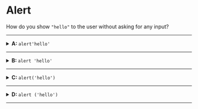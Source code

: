 # Alert

How do you show `"hello"` to the user without asking for any input?

---

<details>
<summary><strong>A: </strong> <code>alert'hello'</code></summary>
<br>

✖ Nope.

In JavaScript, the arguments to a function must be surrounded by parenthesis
`( )`

</details>

---

<details>

<summary><strong>B: </strong> <code>alert 'hello'</code></summary>
<br>

✖ Nope.

In JavaScript, the arguments to a function must be surrounded by parenthesis
`( )`

</details>

---

<details>

<summary><strong>C: </strong> <code>alert('hello')</code></summary>
<br>

✔ Correct!

</details>

---

<details>
<summary><strong>D: </strong> <code>alert ('hello')</code></summary>
<br>

✔ Correct!

The extra space doesn't matter! The computer will still be able to parse your
code.

</details>

---
